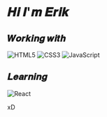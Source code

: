 # 𝑯𝒊 𝑰'𝒎 𝑬𝒓𝒊𝒌

## 𝑾𝒐𝒓𝒌𝒊𝒏𝒈 𝒘𝒊𝒕𝒉
![HTML5](https://img.shields.io/badge/-HTML5-%23E44D27?style=flat-square&logo=html5&logoColor=ffffff)
![CSS3](https://img.shields.io/badge/-CSS3-%231572B6?style=flat-square&logo=css3)
![JavaScript](https://img.shields.io/badge/-JavaScript-%23F7DF1C?style=flat-square&logo=javascript&logoColor=000000&labelColor=%23F7DF1C&color=%23FFCE5A)

## 𝑳𝒆𝒂𝒓𝒏𝒊𝒏𝒈
![React](https://img.shields.io/badge/-React-%23282C34?style=flat-square&logo=react)


xD




<!--
**SaftiGlas/SaftiGlas** is a ✨ _special_ ✨ repository because its `README.md` (this file) appears on your GitHub profile.

Here are some ideas to get you started:

- 🔭 I’m currently working on ...
- 🌱 I’m currently learning ...
- 👯 I’m looking to collaborate on ...
- 🤔 I’m looking for help with ...
- 💬 Ask me about ...
- 📫 How to reach me: ...
- 😄 Pronouns: ...
- ⚡ Fun fact: ...
-->

